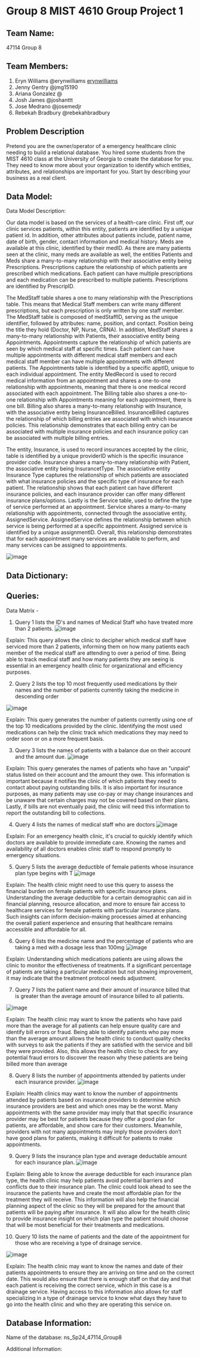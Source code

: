 # Group 8 MIST 4610 Group Project 1

## Team Name:
47114 Group 8

## Team Members:
1. Eryn Williams @erynwilliams [erynwilliams](https://github.com/erynwilliams)
3. Jenny Gentry @jmg15190
4. Ariana Gonzalez @
5. Josh James @joshanttt
6. Jose Medrano @josemedjr
7. Rebekah Bradbury @rebekahbradbury 

## Problem Description 
Pretend you are the owner/operator of a emergency healthcare clinic needing to build a
relational database. You hired some students from the MIST 4610 class at the University of
Georgia to create the database for you. They need to know more about your organization to
identify which entities, attributes, and relationships are important for you. Start by describing
your business as a real client.

## Data Model:
Data Model Description: 

Our data model is based on the services of a health-care clinic. First off, our clinic services patients, within this entity, patients are identified by a unique patient id. In addition, other attributes about patients include, patient name, date of birth, gender, contact information and medical history. Meds are available at this clinic, identified by their medID.  As there are many patients seen at the clinic, many meds are available as well, the entities Patients and Meds share a many-to-many relationship with their associative entity being Prescriptions. Prescriptions capture the relationship of which patients are prescribed which medications. Each patient can have multiple prescriptions and each medication can be prescribed to multiple patients. Prescriptions are identified by PrescripID.
 
 The MedStaff table shares a one to many relationship with the Prescriptions table. This means that Medical Staff members can write many different prescriptions, but each prescription is only written by one staff member. The MedStaff table is composed of medStaffID, serving as the unique identifier, followed by attributes: name, position, and contact. Position being the title they hold (Doctor, NP, Nurse, CRNA). In addition, MedStaff shares a many-to-many relationship with Patients, their associative entity being Appointments. Appointments capture the relationship of which patients are seen by which medical staff at specific times. Each patient can have multiple appointments with different medical staff members and each medical staff member can have multiple appointments with different patients. The Appointments table is identified by a specific apptID, unique to each individual appointment. The entity MedRecord is used to record medical information from an appointment and shares a one-to-one relationship with appointments, meaning that there is one medical record associated with each appointment. The Billing table also shares a one-to-one relationship with Appointments meaning for each appointment, there is one bill. Billing also shares a many-to-many relationship with Insurance, with the associative entity being InsuranceBilled. InsuranceBilled captures the relationship of which billing entries are associated with which insurance policies. This relationship demonstrates that each billing entry can be associated with multiple insurance policies and each insurance policy can be associated with multiple billing entries. 
 
  The entity, Insurance,  is used to record insurances accepted by the clinic,  table is identified by a unique providerID which is the specific insurance provider code. Insurance shares a many-to-many relationship with Patient, the associative entity being InsurancetType. The associative entity Insurance Type captures the relationship of which patients are associated with what insurance policies and the specific type of insurance for each patient. The relationship shows that each patient can have different insurance policies, and each insurance provider can offer many different insurance plans/options. Lastly is the Service table, used to define the type of service performed at an appointment. Service shares a many-to-many relationship with appointments, connected through the associative entity, AssignedService. AssignedService defines the relationship between which service is being performed at a specific appointment. Assigned service is identified by a unique assignmentID. Overall, this relationship demonstrates that for each appointment many services are available to perform, and many services can be assigned to appointments. 


![image](https://github.com/rebekahbradbury/Group-8-MIST-4610-/assets/163002826/44f8c974-1818-4438-ac5d-a74eccfd5213)


## Data Dictionary: 


## Queries:
Data Matrix -

1. Query 1 lists the ID's and names of Medical Staff who have treated more than 2 patients.
![image](https://github.com/rebekahbradbury/Group-8-MIST-4610-/assets/163002826/77d536df-5ef5-4bec-870d-3e55a090341b)


Explain: This query allows the clinic to decipher which medical staff have serviced more than 2 patients, informing them on how many patients each member of the medical staff are attending to over a period of time. Being able to track medical staff and how many patients they are seeing is essential in an emergency health clinic for organizational and efficiency purposes. 

2. Query 2 lists the top 10 most frequently used medications by their names and the number of patients currently taking the medicine in descending order

![image](https://github.com/rebekahbradbury/Group-8-MIST-4610-/assets/163002826/ad4380c3-17f4-4ee3-b40a-7a18711fbc5b)


Explain: This query generates the number of patients currently using one of the top 10 medications provided by the clinic. Identifying the most used medications can help the clinic track which medications they may need to order soon or on a more frequent basis. 

3. Query 3 lists the names of patients with a balance due on their account and the amount due.
![image](https://github.com/rebekahbradbury/Group-8-MIST-4610-/assets/163002826/cd49663f-71ed-49e8-8854-746ee94c3816)


Explain: This query generates the names of patients who have an "unpaid" status listed on their account and the amount they owe. This information is important because it notifies the clinic of which patients they need to contact about paying outstanding bills. It is also important for insurance purposes, as many patients may use co-pay or may change insurances and be unaware that certain charges may not be covered based on their plans. Lastly, if bills are not eventually paid, the clinic will need this information to report the outstanding bill to collections. 


4. Query 4 lists the names of medical staff who are doctors 
![image](https://github.com/rebekahbradbury/Group-8-MIST-4610-/assets/163002826/cdba9b5a-0f7d-4cdf-b0eb-b0ba6de279e1)


Explain: For an emergency health clinic, it's crucial to quickly identify which doctors are available to provide immediate care. Knowing the names and availability of all doctors enables clinic staff to respond promptly to emergency situations.


5. Query 5 lists the average deductible of female patients whose insurance plan type begins with T
![image](https://github.com/rebekahbradbury/Group-8-MIST-4610-/assets/163002826/2573458f-6aaa-45b5-bec7-176a6e59de99)


Explain: The health clinic might need to use this query to assess the financial burden on female patients with specific insurance plans. Understanding the average deductible for a certain demographic can aid in financial planning, resource allocation, and more to ensure fair access to healthcare services for female patients with particular insurance plans. Such insights can inform decision-making processes aimed at enhancing the overall patient experience and ensuring that healthcare remains accessible and affordable for all.


6. Query 6 lists the medicine name and the percentage of patients who are taking a med with a dosage less than 100mg
![image](https://github.com/rebekahbradbury/Group-8-MIST-4610-/assets/163002826/920881a2-8531-4c1c-943e-4fb1b2ecdc9b)


Explain: Understanding which medications patients are using allows the clinic to monitor the effectiveness of treatments. If a significant percentage of patients are taking a particular medication but not showing improvement, it may indicate that the treatment protocol needs adjustment.


7. Query 7 lists the patient name and their amount of insurance billed that is greater than the average amount of insurance billed to all patients.
   
![image](https://github.com/rebekahbradbury/Group-8-MIST-4610-/assets/163002826/3d9edd6a-116a-4bd4-9a6d-7b16d5ea19f4)


Explain: The health clinic may want to know the patients who have paid more than the average for all patients can help ensure quality care and identify bill errors or fraud. Being able to identify patients who pay more than the average amount allows the health clinic to conduct quality checks with surveys to ask the patients if they are satisfied with the service and bill they were provided. Also, this allows the health clinic to check for any potential fraud errors to discover the reason why these patients are being billed more than average


8. Query 8 lists the number of appointments attended by patients under each insurance provider.
![image](https://github.com/rebekahbradbury/Group-8-MIST-4610-/assets/163002826/af4b269f-4852-4b94-8606-ab96dac5ef5a)



Explain:
Health clinics may want to know the number of appointments attended by patients based on insurance providers to determine which insurance providers are best and which ones may be the worst. Many appointments with the same provider may imply that that specific insurance provider may be best for patients because they offer a good plan for patients, are affordable, and show care for their customers. Meanwhile, providers with not many appointments may imply those providers don’t have good plans for patients, making it difficult for patients to make appointments.


9. Query 9 lists the insurance plan type and average deductable amount for each insurance plan.
![image](https://github.com/rebekahbradbury/Group-8-MIST-4610-/assets/163002826/480b6c7f-748c-454f-9130-30e7bcf8caf4)


Explain: 
Being able to know the average deductible for each insurance plan type, the health clinic may help patients avoid potential barriers and conflicts due to their insurance plan. The clinic could look ahead to see the insurance the patients have and create the most affordable plan for the treatment they will receive. This information will also help the financial planning aspect of the clinic so they will be prepared for the amount that patients will be paying after insurance. It will also allow for the health clinic to provide insurance insight on which plan type the patient should choose that will be most beneficial for their treatments and medications.

10. Query 10 lists the name of patients and the date of the appointment for those who are receiving a type of drainage service.

![image](https://github.com/rebekahbradbury/Group-8-MIST-4610-/assets/163002826/025a4220-0d8a-414f-8dc7-5e24f8e49c7c)


Explain:
The health clinic may want to know the names and date of their patients appointments to ensure they are arriving on time and on the correct date. This would also ensure that there is enough staff on that day and that each patient is receiving the correct service, which in this case is a drainage service. Having access to this information also allows for staff specializing in a type of drainage service to know what days they have to go into the health clinic and who they are operating this service on. 





## Database Information:

Name of the database: ns_Sp24_47114_Group8

Additional Information: 
